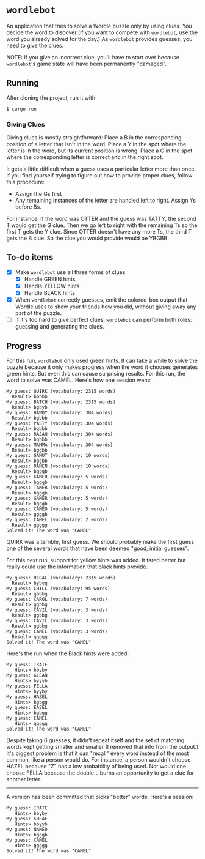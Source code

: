 # `wordlebot`

An application that tries to solve a Wordle puzzle only by using
clues. You decide the word to discover (if you want to compete with
`wordlebot`, use the word you already solved for the day.) As
`wordlebot` provides guesses, you need to give the clues.

NOTE: If you give an incorrect clue, you'll have to start over because
`wordlebot`'s game state will have been permanently "damaged".

## Running

After cloning the project, run it with

```
$ cargo run
```

### Giving Clues

Giving clues is mostly straightforward: Place a B in the corresponding
position of a letter that isn't in the word. Place a Y in the spot
where the letter is in the word, but its current position is wrong.
Place a G in the spot where the corresponding letter is correct and in
the right spot.

It gets a little difficult when a guess uses a particular letter more
than once. If you find yourself trying to figure out how to provide
proper clues, follow this procedure:

- Assign the Gs first
- Any remaining instances of the letter are handled left to right.
  Assign Ys before Bs.

For instance, if the word was OTTER and the guess was TATTY, the
second T would get the G clue. Then we go left to right with the
remaining Ts so the first T gets the Y clue. Since OTTER doesn't have
any more Ts, the third T gets the B clue. So the clue you would
provide would be YBGBB.

## To-do items

- [X] Make `wordlebot` use all three forms of clues
  - [X] Handle GREEN hints
  - [X] Handle YELLOW hints
  - [X] Handle BLACK hints
- [X] When `wordlebot` correctly guesses, emit the colored-box output
  that Wordle uses to show your friends how you did, without giving
  away any part of the puzzle.
- [ ] If it's too hard to give perfect clues, `wordlebot` can perform
  both roles: guessing and generating the clues.

## Progress

For this run, `wordlebot` only used green hints. It can take a while
to solve the puzzle because it only makes progress when the word it
chooses generates green hints. But even this can cause surprising
results. For this run, the word to solve was CAMEL. Here's how one
session went:

```
My guess: QUIRK (vocabulary: 2315 words)
  Result> bbbbb
My guess: BATCH (vocabulary: 2315 words)
  Result> bgbyb
My guess: BAWDY (vocabulary: 304 words)
  Result> bgbbb
My guess: PASTY (vocabulary: 304 words)
  Result> bgbbb
My guess: RAJAH (vocabulary: 304 words)
  Result> bgbbb
My guess: MAMMA (vocabulary: 304 words)
  Result> bggbb
My guess: GAMUT (vocabulary: 10 words)
  Result> bggbb
My guess: RAMEN (vocabulary: 10 words)
  Result> bgggb
My guess: GAMER (vocabulary: 5 words)
  Result> bgggb
My guess: TAMER (vocabulary: 5 words)
  Result> bgggb
My guess: GAMER (vocabulary: 5 words)
  Result> bgggb
My guess: CAMEO (vocabulary: 5 words)
  Result> ggggb
My guess: CAMEL (vocabulary: 2 words)
  Result> ggggg
Solved it! The word was "CAMEL"
```

QUIRK was a terrible, first guess. We should probably make the first
guess one of the several words that have been deemed "good, initial
guesses".

For this next run, support for yellow hints was added. It fared better
but really could use the information that black hints provide.

```
My guess: REGAL (vocabulary: 2315 words)
  Result> bybyg
My guess: CHILL (vocabulary: 95 words)
  Result> gbbbg
My guess: CAROL (vocabulary: 7 words)
  Result> ggbbg
My guess: CAVIL (vocabulary: 3 words)
  Result> ggbbg
My guess: CAVIL (vocabulary: 3 words)
  Result> ggbbg
My guess: CAMEL (vocabulary: 3 words)
  Result> ggggg
Solved it! The word was "CAMEL"
```

Here's the run when the Black hints were added:

```
My guess: IRATE
   Hints> bbyby
My guess: GLEAN
   Hints> byyyb
My guess: FELLA
   Hints> byyby
My guess: HAZEL
   Hints> bgbgg
My guess: EASEL
   Hints> bgbgg
My guess: CAMEL
   Hints> ggggg
Solved it! The word was "CAMEL"
```

Despite taking 6 guesses, it didn't repeat itself and the set of
matching words kept getting smaller and smaller (I removed that info
from the output.) It's biggest problem is that it can "recall"
every word instead of the most common, like a person would do. For
instance, a person wouldn't choose HAZEL because "Z" has a low
probability of being used. Nor would one choose FELLA because the
double L burns an opportunity to get a clue for another letter.

---

A version has been committed that picks "better" words. Here's a
session:

```
My guess: IRATE
   Hints> bbyby
My guess: SHEAF
   Hints> bbyyb
My guess: NAMED
   Hints> bgggb
My guess: CAMEL
   Hints> ggggg
Solved it! The word was "CAMEL"
```
